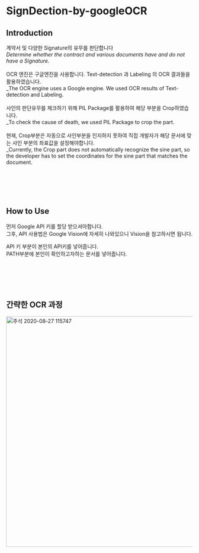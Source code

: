 # SignDection-by-googleOCR

## Introduction 

계약서 및 다양한 Signature의 유무를 판단합니다<br>
_Determine whether the contract and various documents have and do not have a Signature._
<br><br>
OCR 엔진은 구글엔진을 사용합니다. Text-detection 과 Labeling 의 OCR 결과들을 활용하였습니다.<br>
_The OCR engine uses a Google engine. We used OCR results of Text-detection and Labeling.
<br><br>
사인의 판단유무를 체크하기 위해 PIL Package를 활용하여 해당 부분을 Crop하였습니다.<br>
_To check the cause of death, we used PIL Package to crop the part.
<br><br>
현재, Crop부분은 자동으로 사인부분을 인지하지 못하여 직접 개발자가 해당 문서에 맞는 사인 부분의 좌표값을 설정해야합니다.<br>
_Currently, the Crop part does not automatically recognize the sine part, so the developer has to set the coordinates for the sine part that matches the document.
  
  
  <br><br><br><br>
  
  
## How to Use

먼저 Google API 키를 할당 받으셔아합니다.<br>
그후, API 사용법은 Google Vision에 자세히 나와있으니 Vision을 참고하시면 됩니다.<br>

API 키 부분이 본인의 API키를 넣어줍니다.<br>
PATH부분에 본인이 확인하고자하는 문서를 넣어줍니다.<br>


<br><br><br><br>


## 간략한 OCR 과정
<img width="621" alt="주석 2020-08-27 115747" src="https://user-images.githubusercontent.com/41941627/91379188-0adbc900-e85d-11ea-85d1-83f8b721794d.png">



